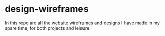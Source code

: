# design-wireframes
In this repo are all the website wireframes and designs I have made in my spare time, for both projects and leisure.
